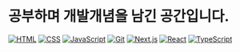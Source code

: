 # 공부하며 개발개념을 남긴 공간입니다.

<!-- 기술 스택 아이콘 -->

[![HTML](https://img.shields.io/badge/HTML5-E34F26?style=flat-square&logo=html5&logoColor=white)](./HTML/)
[![CSS](https://img.shields.io/badge/CSS3-1572B6?style=flat-square&logo=css3&logoColor=white)](./CSS/)
[![JavaScript](https://img.shields.io/badge/JavaScript-F7DF1E?style=flat-square&logo=javascript&logoColor=black)](./JavaScript/)
[![Git](https://img.shields.io/badge/git-#F05032?style=flat-square&logo=git&logoColor=white)](./Git/)
[![Next.js](https://img.shields.io/badge/next.js-#000000?style=flat-square&logo=next.js&logoColor=black)](./Next.Js/)
[![React](https://img.shields.io/badge/react-61DAFB?style=for-the-badge&logo=react&logoColor=black)](./React/)
[![TypeScript](https://img.shields.io/badge/typescript-#3178C6?style=flat-square&logo=typescript&logoColor=black)](./TypeScript/)
